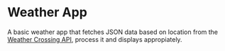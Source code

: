 # Weather App

A basic weather app that fetches JSON data based on location from the 
[Weather Crossing API](https://www.visualcrossing.com/weather-api), process it 
and displays appropiately.